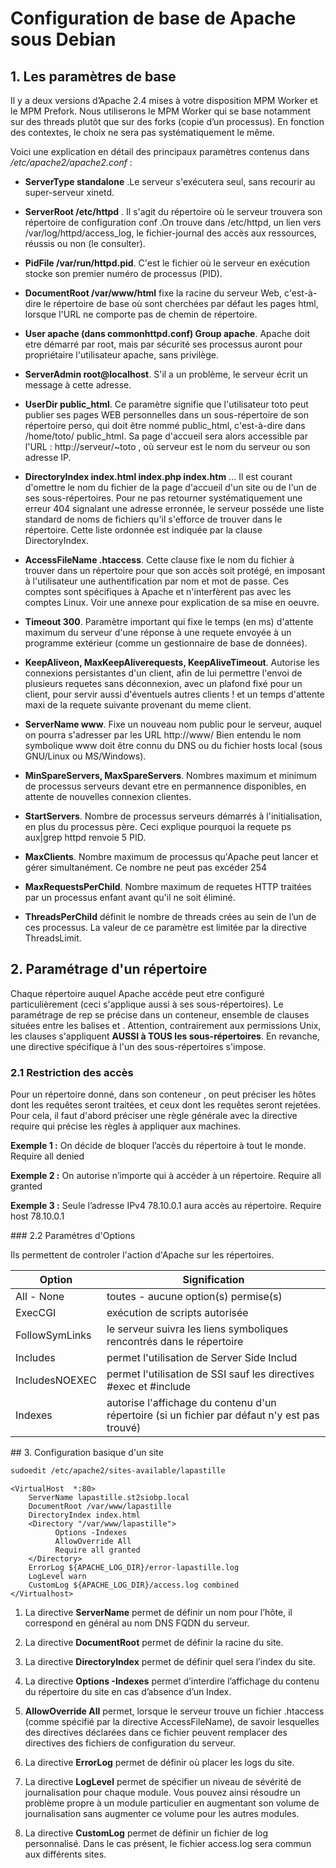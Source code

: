 # Configuration de base de Apache sous Debian

## 1. Les paramètres de base

Il y a deux versions d’Apache 2.4 mises à votre disposition MPM Worker et le MPM Prefork. Nous utiliserons le MPM Worker qui se base notamment sur des threads plutôt que sur des forks (copie d’un processus). En fonction des contextes, le choix ne sera pas systématiquement le même.

Voici une explication en détail des principaux paramètres contenus dans */etc/apache2/apache2.conf* :

* **ServerType standalone** .Le serveur s'exécutera seul, sans recourir au super-serveur xinetd. 

* **ServerRoot /etc/httpd** . Il s'agit du répertoire où le serveur trouvera son répertoire de configuration conf .On trouve dans /etc/httpd, un lien vers /var/log/httpd/access_log, le fichier-journal des accès aux ressources, réussis ou non (le consulter).

* **PidFile /var/run/httpd.pid**. C'est le fichier où le serveur en exécution stocke son premier numéro de processus (PID).

* **DocumentRoot /var/www/html**  fixe la racine du serveur Web, c'est-à-dire le répertoire de base où sont cherchées par défaut les pages html, lorsque l'URL ne comporte pas de chemin de répertoire.

* **User apache (dans commonhttpd.conf) Group apache**. Apache doit etre démarré par root, mais par sécurité ses processus auront pour propriétaire l'utilisateur apache, sans privilège. 

* **ServerAdmin root@localhost**. S'il a un problème, le serveur écrit un message à cette adresse.

* **UserDir public_html**. Ce paramètre signifie que l'utilisateur toto peut publier ses pages WEB personnelles dans un sous-répertoire de son répertoire perso, qui doit être nommé public_html, c'est-à-dire dans /home/toto/ public_html. Sa page d'accueil sera alors accessible par l'URL : http://serveur/~toto , où serveur est le nom du serveur ou son adresse IP. 

* **DirectoryIndex index.html index.php index.htm** ... Il est courant d'omettre le nom du fichier de la page d'accueil d'un site ou de l'un de ses sous-répertoires. Pour ne pas retourner systématiquement une erreur 404 signalant une adresse erronnée, le serveur posséde une liste standard de noms de fichiers qu'il s'efforce de trouver dans le répertoire.  Cette liste ordonnée est indiquée par la clause DirectoryIndex.

* **AccessFileName .htaccess**. Cette clause fixe le nom du fichier à trouver dans un répertoire pour que son accès soit protégé, en imposant à l'utilisateur une authentification par nom et mot de passe. Ces comptes sont spécifiques à Apache et n'interfèrent pas avec les comptes Linux. Voir une annexe pour explication de sa mise en oeuvre. 

* **Timeout 300**. Paramètre important qui fixe le temps (en ms) d'attente maximum du serveur d'une réponse à une requete envoyée à un programme extérieur (comme un gestionnaire de base de données).

* **KeepAliveon, MaxKeepAliverequests, KeepAliveTimeout**. Autorise les connexions persistantes d'un client, afin de lui permettre l'envoi de plusieurs requetes sans déconnexion, avec un plafond fixé pour un client, pour servir aussi d'éventuels autres clients ! et un temps d'attente maxi de la requete suivante provenant du meme client. 

* **ServerName www**. Fixe un nouveau nom public pour le serveur, auquel on pourra s'adresser par les URL http://www/
Bien entendu le nom symbolique www doit être connu du DNS ou du fichier hosts local (sous GNU/Linux ou MS/Windows).

* **MinSpareServers, MaxSpareServers**. Nombres maximum et minimum de processus serveurs devant etre en permannence disponibles, en attente de nouvelles connexion clientes.

* **StartServers**. Nombre de processus serveurs démarrés à l'initialisation, en plus du processus père. Ceci explique pourquoi la requete ps aux|grep httpd renvoie 5 PID. 

* **MaxClients**. Nombre maximum de processus qu'Apache peut lancer et gérer simultanément. Ce nombre ne peut pas excéder 254 

* **MaxRequestsPerChild**. Nombre maximum de requetes HTTP traitées par un processus enfant avant qu'il ne soit éliminé.

* **ThreadsPerChild** définit le nombre de threads crées au sein de l’un de ces processus. La valeur de ce paramètre est limitée par la directive ThreadsLimit. 

## 2. Paramétrage d'un répertoire

Chaque répertoire auquel Apache accéde peut etre configuré particulièrement (ceci s'applique aussi à ses sous-répertoires). Le paramétrage de rep se précise dans un conteneur, ensemble de clauses situées entre les balises <Directory rep> et </Directory>. Attention, contrairement aux permissions Unix, les clauses s'appliquent **AUSSI à TOUS les sous-répertoires**. En revanche, une directive <Directory rep> spécifique à l'un des sous-répertoires s'impose. 

### 2.1 Restriction des accès 

Pour un répertoire donné, dans son conteneur **<Directory>**, on peut préciser les hôtes dont les requêtes seront traitées, et ceux dont les requêtes seront rejetées. Pour cela, il faut d'abord préciser une règle générale avec la directive require qui précise les règles à appliquer aux machines. 

**Exemple 1 :** On décide de bloquer l’accès du répertoire à tout le monde.
Require all denied

**Exemple 2 :** On autorise n’importe qui à accéder à un répertoire.
Require all granted

**Exemple 3 :** Seule l’adresse IPv4 78.10.0.1 aura accès au répertoire.
Require host 78.10.0.1

### 2.2 Paramétres d'Options

Ils permettent de controler l'action d'Apache sur les répertoires.

| **Option**     | **Signification**                                                                             |
|----------------|-----------------------------------------------------------------------------------------------|
| All - None     | toutes - aucune option(s) permise(s)                                                          |
| ExecCGI        | exécution de scripts autorisée                                                                |
| FollowSymLinks | le serveur suivra les liens symboliques rencontrés dans le répertoire                         |
| Includes       | permet l'utilisation de Server Side Includ                                                    |
| IncludesNOEXEC | permet l'utilisation de SSI sauf les directives #exec et #include                             |
| Indexes        | autorise l'affichage du contenu d'un répertoire (si un fichier par défaut n'y est pas trouvé) |

## 3. Configuration basique d'un site

```bash
sudoedit /etc/apache2/sites-available/lapastille
```

```
<VirtualHost  *:80>
    ServerName lapastille.st2siobp.local
    DocumentRoot /var/www/lapastille
    DirectoryIndex index.html
    <Directory "/var/www/lapastille">
          Options -Indexes
          AllowOverride All
          Require all granted
    </Directory>
    ErrorLog ${APACHE_LOG_DIR}/error-lapastille.log
    LogLevel warn
    CustomLog ${APACHE_LOG_DIR}/access.log combined
</Virtualhost>
```
1.	La directive **ServerName** permet de définir un nom pour l’hôte, il correspond en général au nom DNS FQDN du serveur.

2.	La directive **DocumentRoot** permet de définir la racine du site.

3.	La directive **DirectoryIndex** permet de définir quel sera l’index du site.

4.	La directive **Options -Indexes** permet d’interdire l’affichage du contenu du répertoire du site en cas d’absence d’un Index.

5.	**AllowOverride All** permet, lorsque le serveur trouve un fichier .htaccess (comme spécifié par la directive AccessFileName), de  savoir lesquelles des directives déclarées dans ce fichier peuvent remplacer des directives des fichiers de configuration du serveur.

6.	La directive **ErrorLog** permet de définir où placer les logs du site.

7.	La directive **LogLevel** permet de spécifier un niveau de sévérité de journalisation pour chaque module. Vous pouvez ainsi résoudre un problème propre à un module particulier en augmentant son volume de journalisation sans augmenter ce volume pour les autres modules.

8.	La directive **CustomLog** permet de définir un  fichier de log personnalisé. Dans le cas présent, le fichier access.log sera commun aux différents sites.




